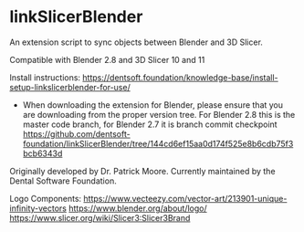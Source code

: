 # linkSlicerBlender
An extension script to sync objects between Blender and 3D Slicer.

Compatible with Blender 2.8 and 3D Slicer 10 and 11

Install instructions: https://dentsoft.foundation/knowledge-base/install-setup-linkslicerblender-for-use/
- When downloading the extension for Blender, please ensure that you are downloading from the proper version tree. For Blender 2.8 this is the master code branch, for Blender 2.7 it is branch commit checkpoint https://github.com/dentsoft-foundation/linkSlicerBlender/tree/144cd6ef15aa0d174f525e8b6cdb75f3bcb6343d

Originally developed by Dr. Patrick Moore. Currently maintained by the Dental Software Foundation.

Logo Components: 
https://www.vecteezy.com/vector-art/213901-unique-infinity-vectors 
https://www.blender.org/about/logo/ 
https://www.slicer.org/wiki/Slicer3:Slicer3Brand
